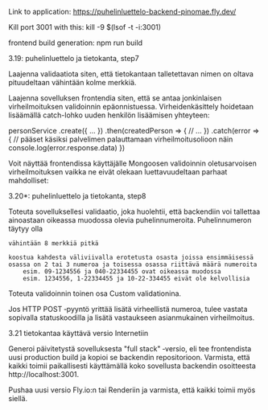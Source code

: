 Link to application: https://puhelinluettelo-backend-pinomae.fly.dev/

Kill port 3001 with this:
kill -9 $(lsof -t -i:3001)

frontend build generation:
npm run build

3.19: puhelinluettelo ja tietokanta, step7

Laajenna validaatiota siten, että tietokantaan talletettavan nimen on oltava pituudeltaan vähintään kolme merkkiä.

Laajenna sovelluksen frontendia siten, että se antaa jonkinlaisen virheilmoituksen validoinnin epäonnistuessa. Virheidenkäsittely hoidetaan lisäämällä catch-lohko uuden henkilön lisäämisen yhteyteen:

personService
    .create({ ... })
    .then(createdPerson => {
      // ...
    })
    .catch(error => {
      // pääset käsiksi palvelimen palauttamaan virheilmoitusolioon näin
      console.log(error.response.data)
    })

Voit näyttää frontendissa käyttäjälle Mongoosen validoinnin oletusarvoisen virheilmoituksen vaikka ne eivät olekaan luettavuudeltaan parhaat mahdolliset:

3.20*: puhelinluettelo ja tietokanta, step8

Toteuta sovelluksellesi validaatio, joka huolehtii, että backendiin voi tallettaa ainoastaan oikeassa muodossa olevia puhelinnumeroita. Puhelinnumeron täytyy olla

    vähintään 8 merkkiä pitkä

    koostua kahdesta väliviivalla erotetusta osasta joissa ensimmäisessä osassa on 2 tai 3 numeroa ja toisessa osassa riittävä määrä numeroita
        esim. 09-1234556 ja 040-22334455 ovat oikeassa muodossa
        esim. 1234556, 1-22334455 ja 10-22-334455 eivät ole kelvollisia

Toteuta validoinnin toinen osa Custom validationina.

Jos HTTP POST ‑pyyntö yrittää lisätä virheellistä numeroa, tulee vastata sopivalla statuskoodilla ja lisätä vastaukseen asianmukainen virheilmoitus.

3.21 tietokantaa käyttävä versio Internetiin

Generoi päivitetystä sovelluksesta "full stack" ‑versio, eli tee frontendista uusi production build ja kopioi se backendin repositorioon. Varmista, että kaikki toimii paikallisesti käyttämällä koko sovellusta backendin osoitteesta http://localhost:3001.

Pushaa uusi versio Fly.io:n tai Renderiin ja varmista, että kaikki toimii myös siellä.